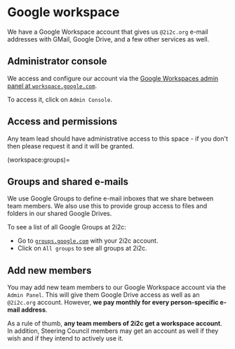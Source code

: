 # Google workspace

We have a Google Workspace account that gives us `@2i2c.org` e-mail addresses with GMail, Google Drive, and a few other services as well.

## Administrator console

We access and configure our account via the [Google Workspaces admin panel at `workspace.google.com`](https://workspace.google.com/).

To access it, click on `Admin Console`.

## Access and permissions

Any team lead should have administrative access to this space - if you don't then please request it and it will be granted.

(workspace:groups)=
## Groups and shared e-mails

We use Google Groups to define e-mail inboxes that we share between team members.
We also use this to provide group access to files and folders in our shared Google Drives.

To see a list of all Google Groups at 2i2c:

- Go to [`groups.google.com`](https://groups.google.com/) with your 2i2c account.
- Click on `All groups` to see all groups at 2i2c.

## Add new members

You may add new team members to our Google Workspace account via the `Admin Panel`.
This will give them Google Drive access as well as an `@2i2c.org` account.
However, **we pay monthly for every person-specific e-mail address**.

As a rule of thumb, **any team members of 2i2c get a workspace account**.
In addition, Steering Council members may get an account as well if they wish and if they intend to actively use it.

